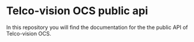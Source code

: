 # Telco-vision OCS public api

In this repository you will find the documentation for the the public API of Telco-vision OCS.
